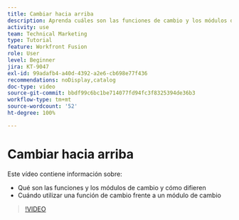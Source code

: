 ```yaml
---
title: Cambiar hacia arriba
description: Aprenda cuáles son las funciones de cambio y los módulos de cambios, y cuándo utilizar una función de cambio frente a un módulo de cambio en  [!DNL Adobe Workfront Fusion].
activity: use
team: Technical Marketing
type: Tutorial
feature: Workfront Fusion
role: User
level: Beginner
jira: KT-9047
exl-id: 99adafb4-a40d-4392-a2e6-cb698e77f436
recommendations: noDisplay,catalog
doc-type: video
source-git-commit: bbdf99c6bc1be714077fd94fc3f8325394de36b3
workflow-type: tm+mt
source-wordcount: '52'
ht-degree: 100%

---
```


# Cambiar hacia arriba

Este vídeo contiene información sobre:

* Qué son las funciones y los módulos de cambio y cómo difieren
* Cuándo utilizar una función de cambio frente a un módulo de cambio

>[!VIDEO](https://video.tv.adobe.com/v/3417442/?quality=12&learn=on&enablevpops=1&captions=spa)
